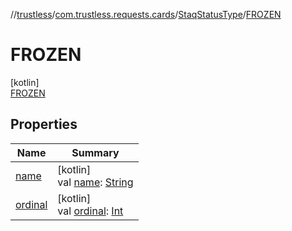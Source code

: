 //[trustless](../../../../index.md)/[com.trustless.requests.cards](../../index.md)/[StaqStatusType](../index.md)/[FROZEN](index.md)

# FROZEN

[kotlin]\
[FROZEN](index.md)

## Properties

| Name | Summary |
|---|---|
| [name](../../../com.trustless.requests.kyc.retrieveSteps/-input-k-y-c-type/-d-o-c-u-m-e-n-t/index.md#-372974862%2FProperties%2F-1818097539) | [kotlin]<br>val [name](../../../com.trustless.requests.kyc.retrieveSteps/-input-k-y-c-type/-d-o-c-u-m-e-n-t/index.md#-372974862%2FProperties%2F-1818097539): [String](https://kotlinlang.org/api/latest/jvm/stdlib/kotlin/-string/index.html) |
| [ordinal](../../../com.trustless.requests.kyc.retrieveSteps/-input-k-y-c-type/-d-o-c-u-m-e-n-t/index.md#-739389684%2FProperties%2F-1818097539) | [kotlin]<br>val [ordinal](../../../com.trustless.requests.kyc.retrieveSteps/-input-k-y-c-type/-d-o-c-u-m-e-n-t/index.md#-739389684%2FProperties%2F-1818097539): [Int](https://kotlinlang.org/api/latest/jvm/stdlib/kotlin/-int/index.html) |
